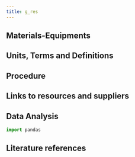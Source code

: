 ```yaml
---
title: g_res
---
```



## Materials-Equipments

## Units, Terms and Definitions






## Procedure

## Links to resources and suppliers

## Data Analysis

```python
import pandas
```

## Literature references

